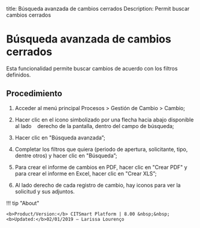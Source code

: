 title: Búsqueda avanzada de cambios cerrados
Description: Permit buscar cambios cerrados
# Búsqueda avanzada de cambios cerrados

Esta funcionalidad permite buscar cambios de acuerdo con los filtros definidos.  

Procedimiento
------------

1.  Acceder al menú principal Procesos \>
    Gestión de Cambio \> Cambio;

2.  Hacer clic en el icono simbolizado por una flecha hacia abajo disponible al lado
    derecho de la pantalla, dentro del campo de búsqueda;

3.  Hacer clic en "Búsqueda avanzada”;

4.  Completar los filtros que quiera (periodo de apertura, solicitante, tipo,
    dentre otros) y hacer clic en "Búsqueda”;

5.  Para crear el informe de cambios en PDF, hacer clic en "Crear PDF" y para crear
    el informe en Excel, hacer clic en "Crear XLS”;

6.  Al lado derecho de cada registro de cambio, hay iconos para ver la solicitud y sus
    adjuntos.

!!! tip "About"

    <b>Product/Version:</b> CITSmart Platform | 8.00 &nbsp;&nbsp;
    <b>Updated:</b>02/01/2019 – Larissa Lourenço
